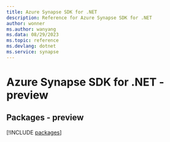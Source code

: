 ```yaml
---
title: Azure Synapse SDK for .NET
description: Reference for Azure Synapse SDK for .NET
author: wonner
ms.author: wanyang
ms.data: 08/29/2023
ms.topic: reference
ms.devlang: dotnet
ms.service: synapse
---
```

# Azure Synapse SDK for .NET - preview
## Packages - preview
[!INCLUDE [packages](synapse-index.md)]